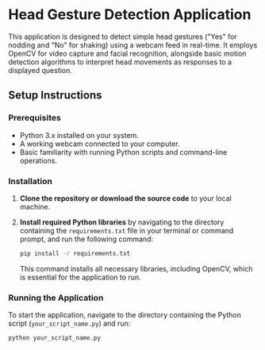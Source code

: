 # Head Gesture Detection Application

This application is designed to detect simple head gestures ("Yes" for nodding and "No" for shaking) using a webcam feed in real-time. It employs OpenCV for video capture and facial recognition, alongside basic motion detection algorithms to interpret head movements as responses to a displayed question.

## Setup Instructions

### Prerequisites

- Python 3.x installed on your system.
- A working webcam connected to your computer.
- Basic familiarity with running Python scripts and command-line operations.

### Installation

1. **Clone the repository or download the source code** to your local machine.

2. **Install required Python libraries** by navigating to the directory containing the `requirements.txt` file in your terminal or command prompt, and run the following command:

    ```bash
    pip install -r requirements.txt
    ```

    This command installs all necessary libraries, including OpenCV, which is essential for the application to run.

### Running the Application

To start the application, navigate to the directory containing the Python script (`your_script_name.py`) and run:

```bash
python your_script_name.py

